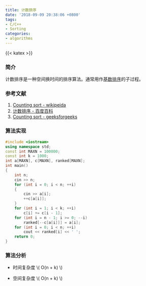 ```yaml
---
title: 计数排序
date: '2018-09-09 20:38:06 +0800'
tags:
- C/C++
- Sorting
categories:
- algorithms
---
```

{{< katex >}}

### 简介

计数排序是一种空间换时间的排序算法。通常用作[基数排序](https://en.wikipedia.org/wiki/Radix_sort)的子过程。

### 参考文献

1. [Counting sort - wikipeida](http://en.wikipedia.org/wiki/Counting_sort)
2. [计数排序 - 百度百科](https://baike.baidu.com/item/%E8%AE%A1%E6%95%B0%E6%8E%92%E5%BA%8F)
3. [Counting sort - geeksforgeeks](https://www.cdn.geeksforgeeks.org/counting-sort/)

### 算法实现

```cpp
#include <iostream>
using namespace std;
const int MAXN = 100000;
const int k = 1000;
int a[MAXN], c[MAXN], ranked[MAXN];
int main()
{
    int n;
    cin >> n;
    for (int i = 0; i < n; ++i)
    {
        cin >> a[i];
        ++c[a[i]];
    }
    for (int i = 1; i < k; ++i)
        c[i] += c[i - 1];
    for (int i = n - 1; i >= 0; --i)
        ranked[--c[a[i]]] = a[i];
    for (int i = 0; i < n; ++i)
        cout << ranked[i] << ' ';
    return 0;
}
```

### 算法分析

* 时间复杂度 \\( O(n + k) \\)

* 空间复杂度 \\( O(n + k) \\)

